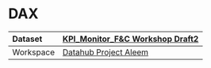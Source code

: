 



# DAX

|Dataset|[KPI_Monitor_F&C Workshop Draft2](./../KPI_Monitor_F&C-Workshop-Draft2.md)|
| :--- | :--- |
|Workspace|[Datahub Project Aleem](../../Workspaces/Datahub-Project-Aleem.md)|
